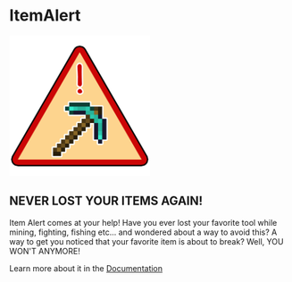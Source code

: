 # ItemAlert
 
<img src="logo.png" alt="Item Alert Icon" style="float: center; width: 50%; height: 50%; margin-right: 10px;" />

## NEVER LOST YOUR ITEMS AGAIN!

Item Alert comes at your help!
Have you ever lost your favorite tool while mining, fighting, fishing etc... and wondered about a way to avoid this?
A way to get you noticed that your favorite item is about to break?
Well, YOU WON'T ANYMORE!

Learn more about it in the [Documentation](https://jimiit92.github.io/ItemAlert/)